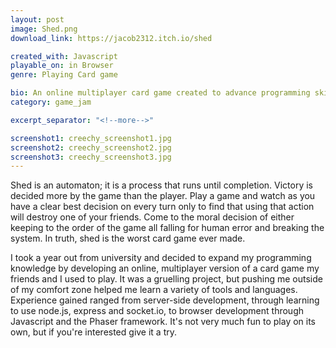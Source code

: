 ```yaml
---
layout: post
image: Shed.png
download_link: https://jacob2312.itch.io/shed

created_with: Javascript
playable_on: in Browser
genre: Playing Card game

bio: An online multiplayer card game created to advance programming skills
category: game_jam

excerpt_separator: "<!--more-->"

screenshot1: creechy_screenshot1.jpg
screenshot2: creechy_screenshot2.jpg
screenshot3: creechy_screenshot3.jpg
---
```


Shed is an automaton; it is a process that runs until completion. Victory is decided more by the game than the player. Play a game and watch as you have a clear best decision on every turn only to find that using that action will destroy one of your friends. Come to the moral decision of either keeping to the order of the game all falling for human error and breaking the system. In truth, shed is the worst card game ever made.

<!--more-->

I took a year out from university and decided to expand my programming knowledge by developing an online, multiplayer version of a card game my friends and I used to play. It was a gruelling project, but pushing me outside of my comfort zone helped me learn a variety of tools and languages. Experience gained ranged from server-side development, through learning to use node.js, express and socket.io, to browser development through Javascript and the Phaser framework. It's not very much fun to play on its own, but if you're interested give it a try.